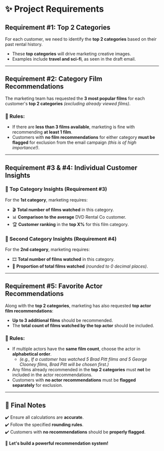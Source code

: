 # ✨ Project Requirements  

## Requirement #1: Top 2 Categories  
For each customer, we need to identify the **top 2 categories** based on their past rental history.  

- These **top categories** will drive marketing creative images.  
- Examples include **travel and sci-fi**, as seen in the draft email.  

---

## Requirement #2: Category Film Recommendations  
The marketing team has requested the **3 most popular films** for each customer's **top 2 categories** _(excluding already viewed films)_.  

### 🔹 Rules:  
- If there are **less than 3 films available**, marketing is fine with recommending **at least 1 film**.  
- Customers with **no film recommendations** for either category **must be flagged** for exclusion from the email campaign _(this is of high importance!)_.  

---

## Requirement #3 & #4: Individual Customer Insights  

### 📍 Top Category Insights (Requirement #3)  
For the **1st category**, marketing requires:  
- 🎬 **Total number of films watched** in this category.  
- 📊 **Comparison to the average** DVD Rental Co customer.  
- 🏆 **Customer ranking** in the **top X%** for this film category.  

### 📍 Second Category Insights (Requirement #4)  
For the **2nd category**, marketing requires:  
- 🎞️ **Total number of films watched** in this category.  
- 🔢 **Proportion of total films watched** _(rounded to 0 decimal places)_.  

---

## Requirement #5: Favorite Actor Recommendations  
Along with the **top 2 categories**, marketing has also requested **top actor film recommendations**:  
- **Up to 3 additional films** should be recommended.  
- The **total count of films watched by the top actor** should be included.  

### 🔹 Rules:  
- If multiple actors have the **same film count**, choose the actor in **alphabetical order**.  
  - _(e.g., If a customer has watched 5 Brad Pitt films and 5 George Clooney films, Brad Pitt will be chosen first.)_  
- Any films already recommended in the **top 2 categories** must **not** be included in the actor recommendations.  
- Customers with **no actor recommendations** must be **flagged separately** for exclusion.  

---

## 🎯 Final Notes  
✔️ Ensure all calculations are **accurate**.  
✔️ Follow the specified **rounding rules**.  
✔️ Customers with **no recommendations** should be **properly flagged**.  

🚀 **Let's build a powerful recommendation system!**  
